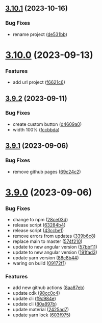## [3.10.1](https://github.com/silvelo/arturo/compare/v3.10.0...v3.10.1) (2023-10-16)


### Bug Fixes

* rename project ([de531bb](https://github.com/silvelo/arturo/commit/de531bb74295062627aaf80f785c5fd614854157))

# [3.10.0](https://github.com/silvelo/silvelo.github.io/compare/v3.9.2...v3.10.0) (2023-09-13)


### Features

* add url project ([f6621c6](https://github.com/silvelo/silvelo.github.io/commit/f6621c6052b2cdc866991ada16ad6c5ef5fb7302))

## [3.9.2](https://github.com/silvelo/silvelo.github.io/compare/v3.9.1...v3.9.2) (2023-09-11)


### Bug Fixes

* create custom button ([d4609a0](https://github.com/silvelo/silvelo.github.io/commit/d4609a0bdb86d859d2fe7a1712336c27c1921892))
* width 100% ([fccbbda](https://github.com/silvelo/silvelo.github.io/commit/fccbbda62d897411a2b4d7c06466a680a8afcaa7))

## [3.9.1](https://github.com/silvelo/silvelo.github.io/compare/v3.9.0...v3.9.1) (2023-09-06)


### Bug Fixes

* remove github pages ([69c24c2](https://github.com/silvelo/silvelo.github.io/commit/69c24c281522f835ab77611196eeb29ffb48fd9e))

# [3.9.0](https://github.com/silvelo/silvelo.github.io/compare/v3.8.0...v3.9.0) (2023-09-06)


### Bug Fixes

* change to npm ([28ce03d](https://github.com/silvelo/silvelo.github.io/commit/28ce03d65a78fee221f2a61bcc61cc012ddb8d1e))
* release script ([63284b4](https://github.com/silvelo/silvelo.github.io/commit/63284b441ce5e0833a18e894c292e7d4c4c0b26f))
* release script ([43ccbe1](https://github.com/silvelo/silvelo.github.io/commit/43ccbe16c3e40d220b0b56b0ba507f47f01316c3))
* remove errors from updates ([339b6c8](https://github.com/silvelo/silvelo.github.io/commit/339b6c809299ad5479b180b6cc7c147cd12a2c78))
* replace main to master ([574f210](https://github.com/silvelo/silvelo.github.io/commit/574f210328f1508ee9ae60246514b889a71683d0))
* update to new angular version ([57bbf11](https://github.com/silvelo/silvelo.github.io/commit/57bbf11b01543266f918c194eb800c7150664c8f))
* update to new angular version ([191fad3](https://github.com/silvelo/silvelo.github.io/commit/191fad3f9c6c6f01c17e8865429706e14716410f))
* update yarn version ([88c8b44](https://github.com/silvelo/silvelo.github.io/commit/88c8b44066d1c09ca5b5b15a78be8397ec8ddc17))
* waring on build ([09172f1](https://github.com/silvelo/silvelo.github.io/commit/09172f19f99624c98cdc5300b5e25b14bcf1e9cf))


### Features

* add new github actions ([8aa87eb](https://github.com/silvelo/silvelo.github.io/commit/8aa87eb4ef679e829f2feb27e07a77ebcc9aecce))
* update cdk ([98cc0c4](https://github.com/silvelo/silvelo.github.io/commit/98cc0c473ce8d64839c2bcebc4d3f57d4008eb79))
* update cli ([f9c984e](https://github.com/silvelo/silvelo.github.io/commit/f9c984e7df4125d2a0e7cc65d4a822871839333d))
* update cli ([80a897b](https://github.com/silvelo/silvelo.github.io/commit/80a897bb231cbcb72f3dd92b68c92a70ddd8ef58))
* update material ([2425ad7](https://github.com/silvelo/silvelo.github.io/commit/2425ad7d6d6fed0a71ca394213d160664132696c))
* update yarn lock ([603f975](https://github.com/silvelo/silvelo.github.io/commit/603f975bcf63acf02828a0e9a6181f11a6f4fc83))
